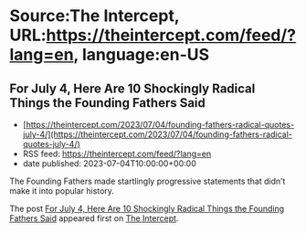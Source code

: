 # Source:The Intercept, URL:https://theintercept.com/feed/?lang=en, language:en-US

## For July 4, Here Are 10 Shockingly Radical Things the Founding Fathers Said
 - [https://theintercept.com/2023/07/04/founding-fathers-radical-quotes-july-4/](https://theintercept.com/2023/07/04/founding-fathers-radical-quotes-july-4/)
 - RSS feed: https://theintercept.com/feed/?lang=en
 - date published: 2023-07-04T10:00:00+00:00

<p>The Founding Fathers made startlingly progressive statements that didn’t make it into popular history.</p>
<p>The post <a href="https://theintercept.com/2023/07/04/founding-fathers-radical-quotes-july-4/" rel="nofollow">For July 4, Here Are 10 Shockingly Radical Things the Founding Fathers Said</a> appeared first on <a href="https://theintercept.com" rel="nofollow">The Intercept</a>.</p>

